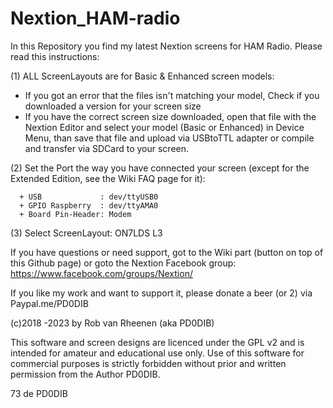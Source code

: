 # Nextion_HAM-radio
In this Repository you find my latest Nextion screens for HAM Radio.
Please read this instructions:

  (1) ALL ScreenLayouts are for Basic & Enhanced screen models:
   * If you got an error that the files isn't matching your model, Check if you downloaded a version for your screen size
   * If you have the correct screen size downloaded, open that file with the Nextion Editor and select your model (Basic or Enhanced) in Device Menu, than save that file and upload via USBtoTTL adapter or compile and transfer via SDCard to your screen.
     
  (2) Set the Port the way you have connected your screen (except for the Extended Edition, see the Wiki FAQ page for it):
  
      + USB             : dev/ttyUSB0
      + GPIO Raspberry  : dev/ttyAMA0
      + Board Pin-Header: Modem
      
  (3) Select ScreenLayout: ON7LDS L3
  
  If you have questions or need support, got to the Wiki part (button on top of this Github page)
  or goto the Nextion Facebook group: https://www.facebook.com/groups/Nextion/
  
  If you like my work and want to support it, please donate a beer (or 2) via Paypal.me/PD0DIB 
  
  (c)2018 -2023 by Rob van Rheenen (aka PD0DIB)
  
  This software and screen designs are licenced under the GPL v2 and is intended for amateur and educational use only. Use of this software for commercial purposes is strictly forbidden without prior and written permission from the Author PD0DIB.
  
  73 de PD0DIB
